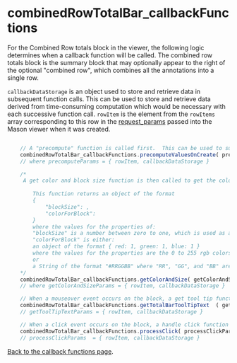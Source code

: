 
# combinedRowTotalBar_callbackFunctions

For the Combined Row totals block in the viewer, the following logic determines when a callback function will be called. The combined row totals block is the summary block that may optionally appear to the right of the optional "combined row", which combines all the annotations into a single row. 

`callbackDataStorage` is an object used to store and retrieve data in subsequent function calls. This can be used to store and retrieve data derived from time-consuming computation which would be necessary with each successive function call. `rowItem` is the element from the `rowItems` array corresponding to this row in the <a href="../request_params.md">request_params</a> passed into the Mason viewer when it was created.

```javascript

	// A "precompute" function is called first.  This can be used to support complicated computations that can be shared between determining the color, the tool tip text, and the click handling.
	combinedRowTotalBar_callbackFunctions.precomputeValuesOnCreate( precomputeParams )
	// where precomputeParams = { rowItem, callbackDataStorage }

	/*
	 A get color and block size function is then called to get the color and size of the block.
	 
		This function returns an object of the format
		{
			"blockSize": ,
			"colorForBlock":
		}
		where the values for the properties of:
		"blockSize" is a number between zero to one, which is used as a scaling of the width of the block
		"colorForBlock" is either:
		an object of the format { red: 1, green: 1, blue: 1 }
		where the values for the properties are the 0 to 255 rgb colors for this block
		or
		a String of the format "#RRGGBB" where "RR", "GG", and "BB" are hex colors "00" to "FF"
	*/
	combinedRowTotalBar_callbackFunctions.getColorAndSize( getColorAndSizeParams )
	// where getColorAndSizeParams = { rowItem, callbackDataStorage }

	// When a mouseover event occurs on the block, a get tool tip function is called to get the tool tip text to display.
	combinedRowTotalBar_callbackFunctions.getTotalBarToolTipText  ( getToolTipTextParams )
	// getToolTipTextParams = { rowItem, callbackDataStorage }

	// When a click event occurs on the block, a handle click function is called.
	combinedRowTotalBar_callbackFunctions.processClick( processClickParams  )
	// processClickParams  = { rowItem, callbackDataStorage }
```
<a href="../callback_functions.md">Back to the callback functions page</a>.
